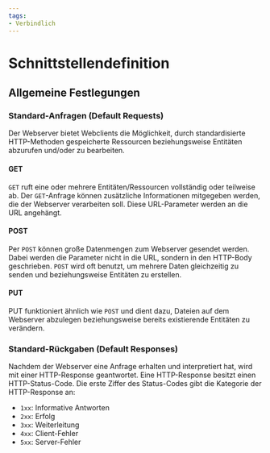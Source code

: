 ```yaml
---
tags:
- Verbindlich
---
```

# Schnittstellendefinition

## Allgemeine Festlegungen

###	Standard-Anfragen (Default Requests)

Der Webserver bietet Webclients die Möglichkeit, durch standardisierte HTTP-Methoden
gespeicherte Ressourcen beziehungsweise Entitäten abzurufen und/oder zu bearbeiten.

#### GET

`GET` ruft eine oder mehrere Entitäten/Ressourcen vollständig oder teilweise ab.
Der `GET`-Anfrage können zusätzliche Informationen mitgegeben werden, die der Webserver
verarbeiten soll. Diese URL-Parameter werden an die URL angehängt.

#### POST

Per `POST` können große Datenmengen zum Webserver gesendet werden. Dabei werden
die Parameter nicht in die URL, sondern in den HTTP-Body geschrieben.
`POST` wird oft benutzt, um mehrere Daten gleichzeitig zu senden und
beziehungsweise Entitäten zu erstellen.

#### PUT

PUT funktioniert ähnlich wie `POST` und dient dazu, Dateien auf dem Webserver abzulegen
beziehungsweise bereits existierende Entitäten zu verändern.

###	Standard-Rückgaben (Default Responses)

Nachdem der Webserver eine Anfrage erhalten und interpretiert hat, wird mit einer
HTTP-Response geantwortet. Eine HTTP-Response besitzt einen HTTP-Status-Code.
Die erste Ziffer des Status-Codes gibt die Kategorie der HTTP-Response an:

- `1xx`: Informative Antworten
- `2xx`: Erfolg
- `3xx`: Weiterleitung
- `4xx`: Client-Fehler
- `5xx`: Server-Fehler
